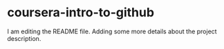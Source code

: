 # coursera-intro-to-github

I am editing the README file. Adding some more details about the project description.

